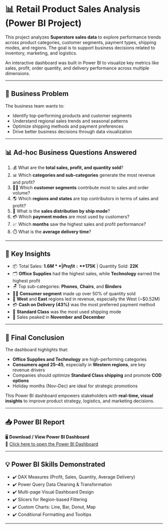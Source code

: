 # 📊 Retail Product Sales Analysis (Power BI Project)

This project analyzes **Superstore sales data** to explore performance trends across product categories, customer segments, payment types, shipping modes, and regions. The goal is to support business decisions related to inventory, marketing, and logistics.

An interactive dashboard was built in Power BI to visualize key metrics like sales, profit, order quantity, and delivery performance across multiple dimensions.

---

## 🧠 Business Problem

The business team wants to:
- Identify top-performing products and customer segments
- Understand regional sales trends and seasonal patterns
- Optimize shipping methods and payment preferences
- Drive better business decisions through data visualization

---

## 📊 Ad-hoc Business Questions Answered

1. 💰 What are the **total sales, profit, and quantity sold**?  
2. 📊 Which **categories and sub-categories** generate the most revenue and profit?  
3. 🧑‍💼 Which **customer segments** contribute most to sales and order volume?  
4. 🌎 Which **regions and states** are top contributors in terms of sales and profit?  
5. 🚚 What is the **sales distribution by ship mode**?  
6. 💳 Which **payment modes** are most used by customers?  
7. 📈 Which **months** saw the highest sales and profit performance?  
8. ⏱️ What is the **average delivery time**?

---

## 📌 Key Insights

- 📦 Total Sales: **$1.6M** | Profit: **$175K** | Quantity Sold: **22K**  
- 🗂️ **Office Supplies** had the highest sales, while **Technology** earned the highest profit  
- 🪑 Top sub-categories: **Phones**, **Chairs**, and **Binders**  
- 🧑‍💼 **Consumer segment** made up over 50% of quantity sold  
- 📍 **West** and **East** regions led in revenue, especially the West (~$0.52M)  
- 💳 **Cash on Delivery (43%)** was the most preferred payment method  
- 🚛 **Standard Class** was the most used shipping mode  
- 📅 Sales peaked in **November and December**

---

## 🧾 Final Conclusion

The dashboard highlights that:
- **Office Supplies and Technology** are high-performing categories
- **Consumers aged 25–45**, especially in **Western regions**, are key revenue drivers
- Companies should optimize **Standard Class shipping** and promote **COD options**
- Holiday months (Nov–Dec) are ideal for strategic promotions

This Power BI dashboard empowers stakeholders with **real-time, visual insights** to improve product strategy, logistics, and marketing decisions.

---

## 📥 Power BI Report

🖥️ **Download / View Power BI Dashboard**  
🔗 [Click here to open the Power BI Dashboard](https://drive.google.com/file/d/1dpjdLU5vWApQBfK8BhIhXzZxE9bPWMa4/view?usp=drive_link)

---

## 💡 Power BI Skills Demonstrated

- ✔️ DAX Measures (Profit, Sales, Quantity, Average Delivery)  
- ✔️ Power Query Data Cleaning & Transformation  
- ✔️ Multi-page Visual Dashboard Design  
- ✔️ Slicers for Region-based Filtering  
- ✔️ Custom Charts: Line, Bar, Donut, Map  
- ✔️ Conditional Formatting and Tooltips  

---

